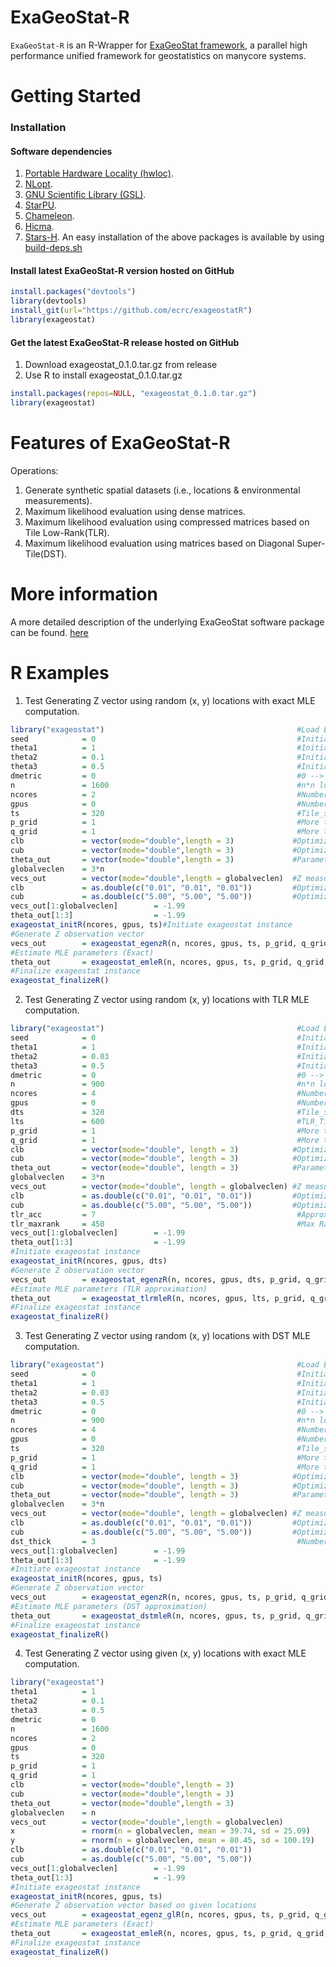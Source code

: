 ExaGeoStat-R
============

`ExaGeoStat-R` is an R-Wrapper for [ExaGeoStat framework]((https://github.com/ecrc/exageostat)), a parallel high performance unified framework for geostatistics on manycore systems.

Getting Started
===============

### Installation

#### Software dependencies
1. [Portable Hardware Locality (hwloc)](https://www.open-mpi.org/projects/hwloc/).
2. [NLopt](https://nlopt.readthedocs.io/en/latest/).
3. [GNU Scientific Library (GSL)](https://www.gnu.org/software/gsl/doc/html/index.html).
4. [StarPU](http://starpu.gforge.inria.fr/).
5. [Chameleon](https://project.inria.fr/chameleon/).
6. [Hicma](https://github.com/ecrc/hicma/).
7. [Stars-H](https://github.com/ecrc/stars-h/).
An easy installation of the above packages is available by using [build-deps.sh](https://github.com/ecrc/exageostatR/blob/master/build_deps.sh)


#### Install latest ExaGeoStat-R version hosted on GitHub
```r
install.packages("devtools")
library(devtools)
install_git(url="https://github.com/ecrc/exageostatR")
library(exageostat)
```


#### Get the latest ExaGeoStat-R release  hosted on GitHub

1. Download exageostat_0.1.0.tar.gz from release
2. Use R to install exageostat_0.1.0.tar.gz
```r
install.packages(repos=NULL, "exageostat_0.1.0.tar.gz")
library(exageostat)
```


Features of ExaGeoStat-R
========================
Operations:

1. Generate synthetic spatial datasets (i.e., locations & environmental measurements).
2. Maximum likelihood evaluation using dense matrices.
3. Maximum likelihood evaluation using compressed matrices based on Tile Low-Rank(TLR).
4. Maximum likelihood evaluation using  matrices based on Diagonal Super-Tile(DST).

More information
================

A more detailed description of the underlying ExaGeoStat software package can be found. [here](https://github.com/ecrc/exageostat)

R Examples
================
1. Test Generating Z vector using random (x, y) locations with exact MLE computation.
```r
library("exageostat")                                           #Load ExaGeoStat-R lib.
seed            = 0                                             #Initial seed to generate XY locs.
theta1          = 1                                             #Initial variance.
theta2          = 0.1                                           #Initial range.
theta3          = 0.5                                           #Initial smoothness.
dmetric         = 0                                             #0 --> Euclidean distance, 1--> great circle distance.
n               = 1600                                          #n*n locations grid.
ncores          = 2                                             #Number of underlying CPUs.
gpus            = 0                                             #Number of underlying GPUs.
ts              = 320                                           #Tile_size:  changing it can improve the performance. No fixed value can be given.
p_grid          = 1                                             #More than 1 in the case of distributed systems
q_grid          = 1                                             #More than 1 in the case of distributed systems ( usually equals to p_grid)
clb             = vector(mode="double",length = 3)             #Optimization function lower bounds values.
cub             = vector(mode="double",length = 3)             #Optimization function upper bounds values.
theta_out       = vector(mode="double",length = 3)             #Parameter vector output.
globalveclen    = 3*n
vecs_out        = vector(mode="double",length = globalveclen)  #Z measurements of n locations
clb             = as.double(c("0.01", "0.01", "0.01"))         #Optimization lower bounds.
cub             = as.double(c("5.00", "5.00", "5.00"))         #Optimization upper bounds.
vecs_out[1:globalveclen]        = -1.99
theta_out[1:3]                  = -1.99
exageostat_initR(ncores, gpus, ts)#Initiate exageostat instance
#Generate Z observation vector
vecs_out        = exageostat_egenzR(n, ncores, gpus, ts, p_grid, q_grid, theta1, theta2, theta3, dmetric, seed, globalveclen) #Generate Z observation vector
#Estimate MLE parameters (Exact)
theta_out       = exageostat_emleR(n, ncores, gpus, ts, p_grid, q_grid,  vecs_out[1:n],  vecs_out[n+1:(2*n)],  vecs_out[(2*n+1):(3*n)], clb, cub, dmetric, 0.0001, 20)
#Finalize exageostat instance
exageostat_finalizeR()
```

2. Test Generating Z vector using random (x, y) locations with TLR MLE computation.
```r
library("exageostat")                                           #Load ExaGeoStat-R lib.
seed            = 0                                             #Initial seed to generate XY locs.
theta1          = 1                                             #Initial variance.
theta2          = 0.03                                          #Initial range.
theta3          = 0.5                                           #Initial smoothness.
dmetric         = 0                                             #0 --> Euclidean distance, 1--> great circle distance.
n               = 900                                           #n*n locations grid.
ncores          = 4                                             #Number of underlying CPUs.
gpus            = 0                                             #Number of underlying GPUs.
dts             = 320                                           #Tile_size:  changing it can improve the performance. No fixed value can be given.
lts             = 600                                           #TLR_Tile_size:  changing it can improve the performance. No fixed value can be given.
p_grid          = 1                                             #More than 1 in the case of distributed systems.
q_grid          = 1                                             #More than 1 in the case of distributed systems ( usually equals to p_grid).
clb             = vector(mode="double", length = 3)            #Optimization function lower bounds values.
cub             = vector(mode="double", length = 3)            #Optimization function upper bounds values.
theta_out       = vector(mode="double", length = 3)            #Parameter vector output.
globalveclen    = 3*n
vecs_out        = vector(mode="double", length = globalveclen) #Z measurements of n locations.
clb             = as.double(c("0.01", "0.01", "0.01"))         #Optimization lower bounds.
cub             = as.double(c("5.00", "5.00", "5.00"))         #Optimization upper bounds.
tlr_acc         = 7                                             #Approximation accuracy 10^-(acc)
tlr_maxrank     = 450                                           #Max Rank
vecs_out[1:globalveclen]        = -1.99
theta_out[1:3]                  = -1.99
#Initiate exageostat instance
exageostat_initR(ncores, gpus, dts)
#Generate Z observation vector
vecs_out        = exageostat_egenzR(n, ncores, gpus, dts, p_grid, q_grid, theta1, theta2, theta3, dmetric, seed, globalveclen)
#Estimate MLE parameters (TLR approximation)
theta_out       = exageostat_tlrmleR(n, ncores, gpus, lts, p_grid, q_grid,  vecs_out[1:n],  vecs_out[n+1:(2*n)],  vecs_out[(2*n+1):(3*n)], clb, cub, tlr_acc, tlr_maxrank,  dmetric, 0.0001, 20)
#Finalize exageostat instance
exageostat_finalizeR()
```

3. Test Generating Z vector using random (x, y) locations with DST MLE computation.
```r
library("exageostat")                                           #Load ExaGeoStat-R lib.
seed            = 0                                             #Initial seed to generate XY locs.
theta1          = 1                                             #Initial variance.
theta2          = 0.03                                          #Initial range.
theta3          = 0.5                                           #Initial smoothness.
dmetric         = 0                                             #0 --> Euclidean distance, 1--> great circle distance.
n               = 900                                           #n*n locations grid.
ncores          = 4                                             #Number of underlying CPUs.
gpus            = 0                                             #Number of underlying GPUs.
ts              = 320                                           #Tile_size:  changing it can improve the performance. No fixed value can be given.
p_grid          = 1                                             #More than 1 in the case of distributed systems.
q_grid          = 1                                             #More than 1 in the case of distributed systems ( usually equals to p_grid).
clb             = vector(mode="double", length = 3)            #Optimization function lower bounds values.
cub             = vector(mode="double", length = 3)            #Optimization function upper bounds values.
theta_out       = vector(mode="double", length = 3)            #Parameter vector output.
globalveclen    = 3*n
vecs_out        = vector(mode="double", length = globalveclen) #Z measurements of n locations.
clb             = as.double(c("0.01", "0.01", "0.01"))         #Optimization lower bounds.
cub             = as.double(c("5.00", "5.00", "5.00"))         #Optimization upper bounds.
dst_thick       = 3                                             #Number of used Diagonal Super Tile (DST).
vecs_out[1:globalveclen]        = -1.99
theta_out[1:3]                  = -1.99
#Initiate exageostat instance
exageostat_initR(ncores, gpus, ts)
#Generate Z observation vector
vecs_out        = exageostat_egenzR(n, ncores, gpus, ts, p_grid, q_grid, theta1, theta2, theta3, dmetric, seed, globalveclen)
#Estimate MLE parameters (DST approximation)
theta_out       = exageostat_dstmleR(n, ncores, gpus, ts, p_grid, q_grid,  vecs_out[1:n],  vecs_out[n+1:(2*n)],  vecs_out[(2*n+1):(3*n)], clb, cub, dst_thick,  dmetric, 0.0001, 20)
#Finalize exageostat instance
exageostat_finalizeR()
```
4. Test Generating Z vector using given (x, y) locations with exact MLE computation.
```r
library("exageostat")                                                   #Load ExaGeoStat-R lib.
theta1          = 1                                                     #Initial variance.
theta2          = 0.1                                                   #Initial range.
theta3          = 0.5                                                   #Initial smoothness.
dmetric         = 0                                                     #0 --> Euclidean distance, 1--> great circle distance.
n               = 1600                                                  #n*n locations grid.
ncores          = 2                                                     #Number of underlying CPUs.
gpus            = 0                                                     #Number of underlying GPUs.
ts              = 320                                                   #Tile_size:  changing it can improve the performance. No fixed value can be given.
p_grid          = 1                                                     #More than 1 in the case of distributed systems
q_grid          = 1                                                     #More than 1 in the case of distributed systems ( usually equals to p_grid)
clb             = vector(mode="double",length = 3)                     #Optimization function lower bounds values.
cub             = vector(mode="double",length = 3)                     #Optimization function upper bounds values.
theta_out       = vector(mode="double",length = 3)                     #Parameter vector output.
globalveclen    = n
vecs_out        = vector(mode="double",length = globalveclen)          #Z measurements of n locations.
x               = rnorm(n = globalveclen, mean = 39.74, sd = 25.09)     #x measurements of n locations.
y               = rnorm(n = globalveclen, mean = 80.45, sd = 100.19)    #y measurements of n locations.
clb             = as.double(c("0.01", "0.01", "0.01"))                 #Optimization lower bounds.
cub             = as.double(c("5.00", "5.00", "5.00"))                 #Optimization upper bounds.
vecs_out[1:globalveclen]        = -1.99
theta_out[1:3]                  = -1.99
#Initiate exageostat instance
exageostat_initR(ncores, gpus, ts)
#Generate Z observation vector based on given locations
vecs_out        = exageostat_egenz_glR(n, ncores, gpus, ts, p_grid, q_grid, x, y, theta1, theta2, theta3, dmetric, globalveclen)
#Estimate MLE parameters (Exact)
theta_out       = exageostat_emleR(n, ncores, gpus, ts, p_grid, q_grid,  x,  y,  vecs_out, clb, cub, dmetric, 0.0001, 20)
#Finalize exageostat instance
exageostat_finalizeR()
```
